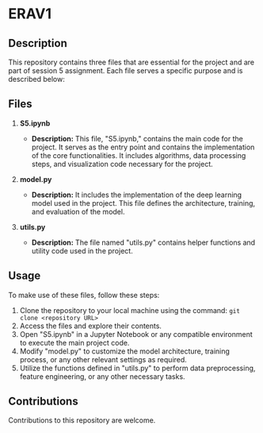 # ERAV1

## Description
This repository contains three files that are essential for the project and are part of session 5 assignment. Each file serves a specific purpose and is described below:


## Files

1. **S5.ipynb**
   - **Description:** This file, "S5.ipynb," contains the main code for the project. It serves as the entry point and contains the implementation of the core functionalities. It includes algorithms, data processing steps, and visualization code necessary for the project.

2. **model.py**
   - **Description:**  It includes the implementation of the deep learning  model used in the project. This file defines the architecture, training, and evaluation of the model.

3. **utils.py**
   - **Description:** The file named "utils.py" contains helper functions and utility code used in the project. 


## Usage
To make use of these files, follow these steps:
1. Clone the repository to your local machine using the command: `git clone <repository URL>`
2. Access the files and explore their contents.
3. Open "S5.ipynb" in a Jupyter Notebook or any compatible environment to execute the main project code.
4. Modify "model.py" to customize the model architecture, training process, or any other relevant settings as required.
5. Utilize the functions defined in "utils.py" to perform data preprocessing, feature engineering, or any other necessary tasks.


## Contributions
Contributions to this repository are welcome.